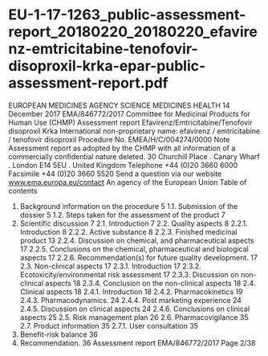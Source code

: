 # EU-1-17-1263_public-assessment-report_20180220_20180220_efavirenz-emtricitabine-tenofovir-disoproxil-krka-epar-public-assessment-report.pdf

EUROPEAN MEDICINES AGENCY
SCIENCE
MEDICINES
HEALTH
14 December 2017
EMA/846772/2017
Committee for Medicinal Products for Human Use (CHMP)
Assessment report
Efavirenz/Emtricitabine/Tenofovir disoproxil Krka
International non-proprietary name: efavirenz / emtricitabine / tenofovir
disoproxil
Procedure No. EMEA/H/C/004274/0000
Note
Assessment report as adopted by the CHMP with all information of a commercially confidential
nature deleted.
30 Churchill Place . Canary Wharf . London E14 5EU . United Kingdom
Telephone +44 (0)20 3660 6000 Facsimile +44 (0)20 3660 5520
Send a question via our website www.ema.europa.eu/contact
An agency of the European Union
Table of contents
1. Background information on the procedure
5
1.1. Submission of the dossier
5
1.2. Steps taken for the assessment of the product
7
2. Scientific discussion
7
2.1. Introduction
7
2.2. Quality aspects
8
2.2.1. Introduction
8
2.2.2. Active substance
8
2.2.3. Finished medicinal product
13
2.2.4. Discussion on chemical, and pharmaceutical aspects
17
2.2.5. Conclusions on the chemical, pharmaceutical and biological aspects
17
2.2.6. Recommendation(s) for future quality development.
17
2.3. Non-clinical aspects
17
2.3.1. Introduction
17
2.3.2. Ecotoxicity/environmental risk assessment
17
2.3.3. Discussion on non-clinical aspects
18
2.3.4. Conclusion on the non-clinical aspects
18
2.4. Clinical aspects
18
2.4.1. Introduction
18
2.4.2. Pharmacokinetics
19
2.4.3. Pharmacodynamics.
24
2.4.4. Post marketing experience
24
2.4.5. Discussion on clinical aspects
24
2.4.6. Conclusions on clinical aspects
25
2.5. Risk management plan
26
2.6. Pharmacovigilance
35
2.7. Product information
35
2.7.1. User consultation
35
3. Benefit-risk balance
36
4. Recommendation.
36
Assessment report
EMA/846772/2017
Page 2/38
